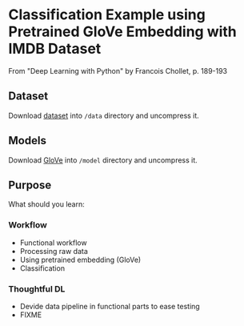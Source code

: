 # Classification Example using Pretrained GloVe Embedding with IMDB Dataset

From "Deep Learning with Python" by Francois Chollet, p. 189-193

## Dataset
Download [dataset](http://ai.stanford.edu/~amaas/data/sentiment/) into `/data` 
directory and uncompress it.

## Models
Download [GloVe](http://nlp.stanford.edu/data/glove.6B.zip) into `/model` 
directory and uncompress it.

## Purpose
What should you learn:

### Workflow
* Functional workflow
* Processing raw data
* Using pretrained embedding (GloVe)
* Classification

### Thoughtful DL
* Devide data pipeline in functional parts to ease testing
* FIXME
